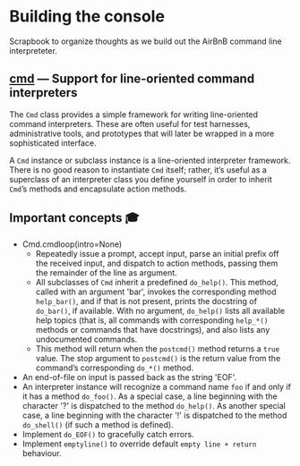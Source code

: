# Building the console
Scrapbook to organize thoughts as we build out the AirBnB command line interpreteter.

## [cmd](https://docs.python.org/3.8/library/cmd.html#module-cmd) — Support for line-oriented command interpreters

The `Cmd` class provides a simple framework for writing line-oriented command interpreters. These are often useful for test harnesses, administrative tools, and prototypes that will later be wrapped in a more sophisticated interface.

A `Cmd` instance or subclass instance is a line-oriented interpreter framework. There is no good reason to instantiate `Cmd` itself; rather, it’s useful as a superclass of an interpreter class you define yourself in order to inherit `Cmd`’s methods and encapsulate action methods.

## Important concepts 🎓
- Cmd.cmdloop(intro=None)
  - Repeatedly issue a prompt, accept input, parse an initial prefix off the received input, and dispatch to action methods, passing them the remainder of the line as argument.
  - All subclasses of `Cmd` inherit a predefined `do_help()`. This method, called with an argument 'bar', invokes the corresponding method `help_bar()`, and if that is not present, prints the docstring of `do_bar()`, if available. With no argument, `do_help()` lists all available help topics (that is, all commands with corresponding `help_*()` methods or commands that have docstrings), and also lists any undocumented commands.
  - This method will return when the `postcmd()` method returns a `true` value. The stop argument to `postcmd()` is the return value from the command’s corresponding `do_*()` method.
- An end-of-file on input is passed back as the string 'EOF'.
- An interpreter instance will recognize a command name `foo` if and only if it has a method `do_foo()`. As a special case, a line beginning with the character '?' is dispatched to the method `do_help()`. As another special case, a line beginning with the character '!' is dispatched to the method `do_shell()` (if such a method is defined).
- Implement `do_EOF()` to gracefully catch errors.
- Implement `emptyline()` to override default `empty line + return` behaviour.